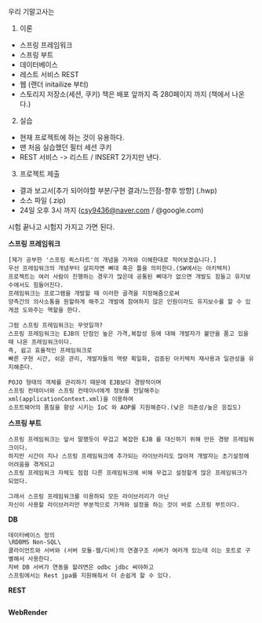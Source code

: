 우리 기말고사는 

1. 이론
  - 스프링 프레임워크
  - 스프링 부트
  - 데이터베이스 
  - 레스트 서비스 REST
  - 웹 (랜더 initailize 부터)
  - 스토리지 저장소(세션, 쿠키)
  책은 배포 앞까지 즉 280페이지 까지 (책에서 나온다.)  

2. 실습
  - 현재 프로젝트에 하는 것이 유용하다.  
  - 맨 처음 실습했던 필터 세션 쿠키
  - REST 서비스 -> 리스트 / INSERT 2가지만 낸다.  
  
3. 프로젝트 제출 
  - 결과 보고서[추가 되어야할 부분/구현 결과/느낀점-향후 방향] (.hwp)
  - 소스 파일 (.zip)
  - 24일 오후 3시 까지 (csy9436@naver.com / @google.com)
  
시험 끝나고 시험지 가지고 가면 된다.    

**스프링 프레임워크**
```
[제가 공부한 '스프링 퀵스타트'의 개념을 가져와 이해한대로 적어보겠습니다.]
우선 프레임워크의 개념부터 살피자면 뼈대 혹은 틀을 의미한다.(SW에서는 아키텍처)   
프로젝트는 여러 사람이 진행하는 경우가 많은데 공통된 뼈대가 없으면 개발도 힘들고 유지보수에서도 힘들어진다.
프레임워크는 프로그램을 개발할 때 이러한 골격을 지정해줌으로써 
양측간의 의사소통을 원할하게 해주고 개발에 참여하지 않은 인원이라도 유지보수를 할 수 있게끔 도와주는 역할을 한다.  
  
그럼 스프링 프레임워크는 무엇일까?
스프링 프레임워크는 EJB의 단점인 높은 가격,복잡성 등에 대해 개발자가 불만을 품고 있을 때 나온 프레임워크이다.  
즉, 쉽고 효율적인 프레임워크로 
빠른 구현 시간, 쉬운 관리, 개발자들의 역량 획일화, 검증된 아키텍처 재사용과 일관성을 유지해준다.  

POJO 형태의 객체를 관리하기 때문에 EJB보다 경량적이며  
스프링 컨테이너와 스프링 컨테이너에게 정보를 전달해주는 xml(applicationContext.xml)을 이용하여
소프트웨어의 품질을 향상 시키는 IoC 와 AOP를 지원해준다.(낮은 의존성/높은 응집도)
```
**스프링 부트**
```
스프링 프레임워크는 앞서 말했듯이 무겁고 복잡한 EJB 를 대신하기 위해 만든 경량 프레임워크이다. 
하지만 시간이 지나 스프링 프레임워크에 추가되는 라이브러리도 많아져 개발자는 초기설정에 어려움을 겪게되고 
스프링 프레임워크 자체도 점점 다른 프레임워크에 비해 무겁고 설정할게 많은 프레임워크가 되었다.  
  
그래서 스프링 프레임워크를 이용하되 모든 라이브러리가 아닌 
자신이 사용할 라이브러리만 부분적으로 가져와 설정을 하는 것이 바로 스프링 부트이다.
```
**DB**
```
데이터베이스 정의
\RDBMS Non-SQL\
클라이언트와 서버와 (서버 모듈-웹/디비)의 연결구조 서버가 여러개 있는데 이는 포트로 구별해서 사용한다. 
자바 DB 서버가 연동을 할려면은 odbc jdbc 써야하고 
스프링에서는 Rest jpa를 지원해줘서 더 손쉽게 할 수 있다.
```
**REST**
```
```
**WebRender**
